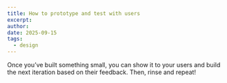 ```yaml
---
title: How to prototype and test with users
excerpt:
author:
date: 2025-09-15
tags:
  - design
---
```

Once you’ve built something small, you can show it to your users and build the next iteration based on their feedback. Then, rinse and repeat!
